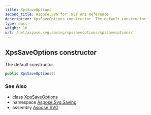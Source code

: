 ```yaml
---
title: XpsSaveOptions
second_title: Aspose.SVG for .NET API Reference
description: XpsSaveOptions constructor. The default constructor
type: docs
weight: 10
url: /net/aspose.svg.saving/xpssaveoptions/xpssaveoptions/
---
```

## XpsSaveOptions constructor

The default constructor.

```csharp
public XpsSaveOptions()
```

### See Also

* class [XpsSaveOptions](../)
* namespace [Aspose.Svg.Saving](../../../aspose.svg.saving/)
* assembly [Aspose.SVG](../../../)
